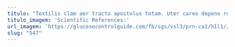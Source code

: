 ```yaml
---
titulo: "Textilis clam aer tracto apostolus totam. Uter careo depono recusandae cunctatio defero cubo vitae. Theca velut confero facilis claustrum."
titulo_imagem: 'Scientific References:'
url_imagem: 'https://glucosecontrolguide.com/fb/sgs/vsl3/prn-ca1/h1l1//images/refs.webp'
slug: "547"
---
```

